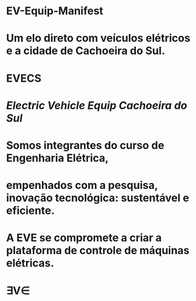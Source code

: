 # EV-Equip-Manifest

# Um elo direto com  **veículos elétricos** e a cidade de **Cachoeira do Sul**.

#              **EVECS**  
#       *Electric Vehicle Equip Cachoeira do Sul*  

                 

#    Somos integrantes do curso de Engenharia Elétrica,
#   empenhados com a pesquisa, inovação tecnológica: sustentável e eficiente. 
    
#   A EVE se compromete a criar a plataforma de controle de máquinas elétricas.

#      ∃V∈
